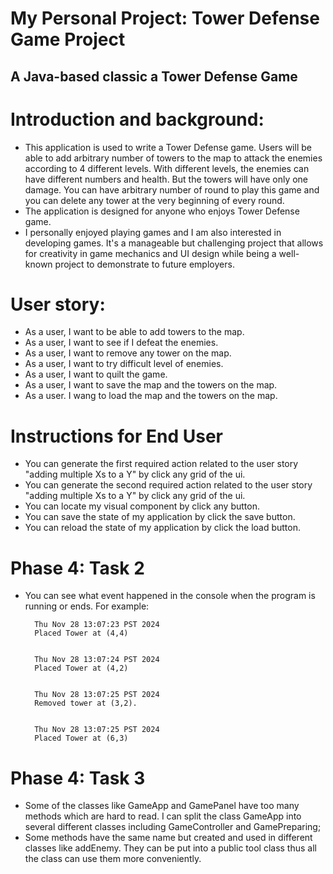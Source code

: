 # My Personal Project: Tower Defense Game Project

## A Java-based classic a Tower Defense Game

# Introduction and background:
- This application is used to write a Tower Defense game. Users will be able to add arbitrary number of towers to the map to attack the enemies according to 4 different levels. With different levels, the enemies can have different numbers and health. But the towers will have only one damage. You can have arbitrary number of round to play this game and you can delete any tower at the very beginning of every round.
- The application is designed for anyone who enjoys Tower Defense game.
- I personally enjoyed playing games and I am also interested in developing games. It's a manageable but challenging project that allows for creativity in game mechanics and UI design while being a well-known project to demonstrate to future employers.

# User story:
- As a user, I want to be able to add towers to the map.
- As a user, I want to see if I defeat the enemies.
- As a user, I want to remove any tower on the map.
- As a user, I want to try difficult level of enemies.
- As a user, I want to quilt the game.
- As a user, I want to save the map and the towers on the map.
- As a user. I wang to load the map and the towers on the map.

# Instructions for End User

- You can generate the first required action related to the user story "adding multiple Xs to a Y" by click any grid of the ui.
- You can generate the second required action related to the user story "adding multiple Xs to a Y" by click any grid of the ui.
- You can locate my visual component by click any button.
- You can save the state of my application by click the save button.
- You can reload the state of my application by click the load button.

# Phase 4: Task 2
- You can see what event happened in the console when the program is running or ends. For example:
        
        Thu Nov 28 13:07:23 PST 2024
        Placed Tower at (4,4)


        Thu Nov 28 13:07:24 PST 2024
        Placed Tower at (4,2)


        Thu Nov 28 13:07:25 PST 2024
        Removed tower at (3,2).


        Thu Nov 28 13:07:25 PST 2024
        Placed Tower at (6,3)

# Phase 4: Task 3
- Some of the classes like GameApp and GamePanel have too many methods which are hard to read.
I can split the class GameApp into several different classes including GameController and GamePreparing;
- Some methods have the same name but created and used in different classes like addEnemy. They can be put into a public tool class   thus all the class can use them more conveniently. 
